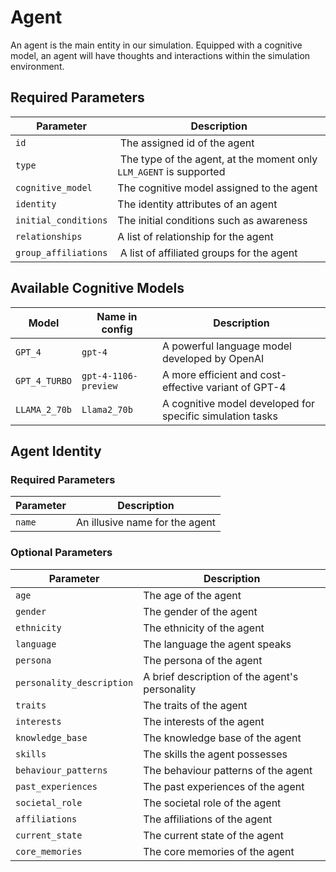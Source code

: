 # Agent

An agent is the main entity in our simulation. 
Equipped with a cognitive model, an agent will have thoughts and interactions within the simulation environment.

## Required Parameters

 Parameter | Description |
-----------|-------------|
 `id` | The assigned id of the agent
 `type` | The type of the agent, at the moment only `LLM_AGENT` is supported |
 `cognitive_model` | The cognitive model assigned to the agent |
 `identity` | The identity attributes of an agent |
 `initial_conditions` | The initial conditions such as awareness |
 `relationships` | A list of relationship for the agent
 `group_affiliations` | A list of affiliated groups for the agent


## Available Cognitive Models

 Model | Name in config | Description |
-------|---------------------|-------------|
 `GPT_4` | `gpt-4` | A powerful language model developed by OpenAI |
 `GPT_4_TURBO` | `gpt-4-1106-preview` | A more efficient and cost-effective variant of GPT-4 |
 `LLAMA_2_70b` | `Llama2_70b` | A cognitive model developed for specific simulation tasks |


## Agent Identity

### Required Parameters

 Parameter | Description |
-----------|-------------|
 `name` | An illusive name for the agent |


### Optional Parameters

 Parameter | Description |
-----------|-------------|
 `age` | The age of the agent |
 `gender` | The gender of the agent |
 `ethnicity` | The ethnicity of the agent |
 `language` | The language the agent speaks |
 `persona` | The persona of the agent |
 `personality_description` | A brief description of the agent's personality |
 `traits` | The traits of the agent |
 `interests` | The interests of the agent |
 `knowledge_base` | The knowledge base of the agent |
 `skills` | The skills the agent possesses |
 `behaviour_patterns` | The behaviour patterns of the agent |
 `past_experiences` | The past experiences of the agent |
 `societal_role` | The societal role of the agent |
 `affiliations` | The affiliations of the agent |
 `current_state` | The current state of the agent |
 `core_memories` | The core memories of the agent |

